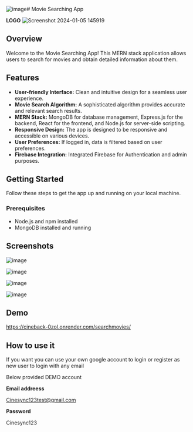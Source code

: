 ![image](https://github.com/AlaguAravindA/Cinesync/assets/136082352/92906562-5608-4bf0-950b-318a6a9fd995)# Movie Searching App

**LOGO**
![Screenshot 2024-01-05 145919](https://github.com/AlaguAravindA/Cinesync/assets/136082352/937aed01-b300-4525-a334-dd6fa0f03c5e)


## Overview

Welcome to the Movie Searching App! This MERN stack application allows users to search for movies and obtain detailed information about them.

## Features

- **User-friendly Interface:** Clean and intuitive design for a seamless user experience.
- **Movie Search Algorithm:** A sophisticated algorithm provides accurate and relevant search results.
- **MERN Stack:** MongoDB for database management, Express.js for the backend, React for the frontend, and Node.js for server-side scripting.
- **Responsive Design:** The app is designed to be responsive and accessible on various devices.
- **User Preferences:** If logged in, data is filtered based on user preferences.
- **Firebase Integration:** Integrated Firebase for Authentication and admin purposes.

## Getting Started

Follow these steps to get the app up and running on your local machine.

### Prerequisites

- Node.js and npm installed
- MongoDB installed and running

## Screenshots

![image](https://github.com/AlaguAravindA/Cinesync/assets/136082352/fcddba6e-6fc4-492d-96f8-b6246aa7b2e8)

![image](https://github.com/AlaguAravindA/Cinesync/assets/136082352/58dbee0a-e83a-4bed-8b8a-899c8694cb3a)

![image](https://github.com/AlaguAravindA/Cinesync/assets/136082352/6aaa8256-f572-43a7-987f-6891b833986e)

![image](https://github.com/AlaguAravindA/Cinesync/assets/136082352/ee2a6e9b-695f-4c63-a748-30f04f6b1e6c)








## Demo


https://cineback-0zol.onrender.com/searchmovies/



## How to use it 

If you want you can use your own google account to login 
or register as new user to login with any email

Below provided DEMO account


**Email addreess**


Cinesync123test@gmail.com


**Password**


Cinesync123




